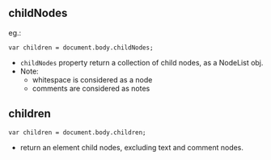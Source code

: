## childNodes
eg.:
```
var children = document.body.childNodes;
```

- ```childNodes``` property return a collection of child nodes, as a NodeList obj.
- Note:
  - whitespace is considered as a node
  - comments are considered as notes

## children

```
var children = document.body.children;
```
- return an element child nodes, excluding text and comment nodes.
